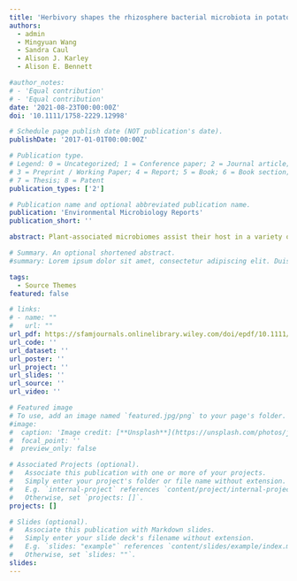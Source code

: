 ```yaml
---
title: 'Herbivory shapes the rhizosphere bacterial microbiota in potato plants'
authors:
  - admin
  - Mingyuan Wang
  - Sandra Caul
  - Alison J. Karley
  - Alison E. Bennett

#author_notes:
# - 'Equal contribution'
# - 'Equal contribution'
date: '2021-08-23T00:00:00Z'
doi: '10.1111/1758-2229.12998'

# Schedule page publish date (NOT publication's date).
publishDate: '2017-01-01T00:00:00Z'

# Publication type.
# Legend: 0 = Uncategorized; 1 = Conference paper; 2 = Journal article;
# 3 = Preprint / Working Paper; 4 = Report; 5 = Book; 6 = Book section;
# 7 = Thesis; 8 = Patent
publication_types: ['2']

# Publication name and optional abbreviated publication name.
publication: 'Environmental Microbiology Reports'
publication_short: ''

abstract: Plant-associated microbiomes assist their host in a variety of activities, spanning from nutrition to defence against herbivores and diseases. Previous research showed that plant-associated microbiomes shift their composition when plants are exposed to stressors, including herbivory. However, existing studies explored only single herbivore-plant combinations, whereas plants are often attacked by several different herbivores, but the effects of multiple herbivore types on the plant microbiome remain to be determined. Here, we first tested whether feeding by different herbivores (aphids, nematodes and slugs) produces a shift in the rhizosphere bacterial microbiota associated with potato plants. Then, we expanded this question asking whether the identity of the herbivore produces different effects on the rhizosphere microbial community. While we found shifts in microbial diversity and structure due to herbivory, we observed that the herbivore identity does not influence the diversity or community structure of bacteria thriving in the rhizosphere. However, a deeper analysis revealed that the herbivores differentially affected the structure of the network of microbial co-occurrences. Our results have the potential to increase our ability to predict how plant microbiomes assemble and aid our understanding of the role of plant microbiome in plant responses to biotic stress.

# Summary. An optional shortened abstract.
#summary: Lorem ipsum dolor sit amet, consectetur adipiscing elit. Duis posuere tellus ac convallis placerat. Proin tincidunt magna sed ex sollicitudin condimentum.

tags:
  - Source Themes
featured: false

# links:
# - name: ""
#   url: ""
url_pdf: https://sfamjournals.onlinelibrary.wiley.com/doi/epdf/10.1111/1758-2229.12998
url_code: ''
url_dataset: ''
url_poster: ''
url_project: ''
url_slides: ''
url_source: ''
url_video: ''

# Featured image
# To use, add an image named `featured.jpg/png` to your page's folder.
#image:
#  caption: 'Image credit: [**Unsplash**](https://unsplash.com/photos/jdD8gXaTZsc)'
#  focal_point: ''
#  preview_only: false

# Associated Projects (optional).
#   Associate this publication with one or more of your projects.
#   Simply enter your project's folder or file name without extension.
#   E.g. `internal-project` references `content/project/internal-project/index.md`.
#   Otherwise, set `projects: []`.
projects: []

# Slides (optional).
#   Associate this publication with Markdown slides.
#   Simply enter your slide deck's filename without extension.
#   E.g. `slides: "example"` references `content/slides/example/index.md`.
#   Otherwise, set `slides: ""`.
slides:
---
```

